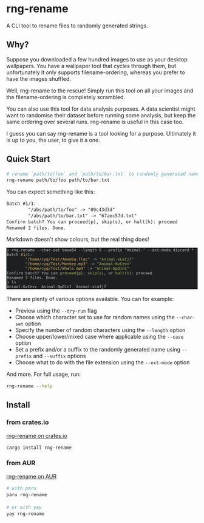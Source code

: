 # rng-rename
A CLI tool to rename files to randomly generated strings.

## Why?
Suppose you downloaded a few hundred images to use as your desktop wallpapers. You have a
wallpaper tool that cycles through them, but unfortunately it only supports filename-ordering,
whereas you prefer to have the images shuffled.

Well, rng-rename to the rescue! Simply run this tool on all your images and the filename-ordering
is completely scrambled.

You can also use this tool for data analysis purposes. A data scientist might want to randomise
their dataset before running some analysis, but keep the same ordering over several runs.
rng-rename is useful in this case too.

I guess you can say rng-rename is a tool looking for a purpose. Ultimately it is up to you, the
user, to give it a one.

## Quick Start
```sh
# rename `path/to/foo` and `path/to/bar.txt` to randomly generated names
rng-rename path/to/foo path/to/bar.txt
```

You can expect something like this:
```
Batch #1/1:
        "/abs/path/to/foo" -> "09c43d3d"
        "/abs/path/to/bar.txt" -> "67aec57d.txt"
Confirm batch? You can proceed(p), skip(s), or halt(h): proceed
Renamed 2 files. Done.
```

Markdown doesn't show colours, but the real thing does!

![rng-rename on Alacritty](example_alacritty.png)

There are plenty of various options available. You can for example:
 - Preview using the `--dry-run` flag
 - Choose which character set to use for random names using the `--char-set` option
 - Specify the number of random characters using the `--length` option
 - Choose upper/lower/mixed case where applicable using the `--case` option
 - Set a prefix and/or a suffix to the randomly generated name using `--prefix` and `--suffix` options
 - Choose what to do with the file extension using the `--ext-mode` option

And more. For full usage, run:
```sh
rng-rename --help
```
## Install

### from crates.io
[rng-rename on crates.io](https://crates.io/crates/rng-rename)

```sh
cargo install rng-rename
```

### from AUR
[rng-rename on AUR](https://aur.archlinux.org/packages/rng-rename)

```sh
# with paru
paru rng-rename

# or with yay
yay rng-rename
```
